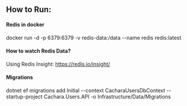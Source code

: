 ## How to Run:

#### Redis in docker
docker run -d -p 6379:6379 -v redis-data:/data --name redis redis:latest

#### How to watch Redis Data?
Using Redis Insight:
https://redis.io/insight/


#### Migrations
dotnet ef migrations add Initial --context CacharaUsersDbContext --startup-project Cachara.Users.API -o Infrastructure/Data/Migrations

